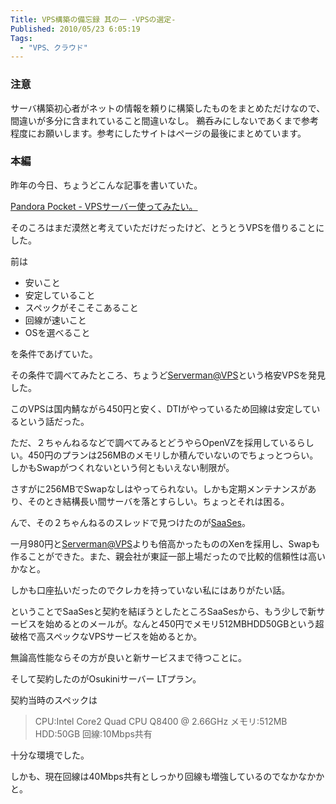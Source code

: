 ```yaml
---
Title: VPS構築の備忘録 其の一 -VPSの選定-
Published: 2010/05/23 6:05:19
Tags:
  - "VPS、クラウド"
---
```

### 注意
サーバ構築初心者がネットの情報を頼りに構築したものをまとめただけなので、間違いが多分に含まれていること間違いなし。
鵜呑みにしないであくまで参考程度にお願いします。参考にしたサイトはページの最後にまとめています。

### 本編
昨年の今日、ちょうどこんな記事を書いていた。

[Pandora Pocket - VPSサーバー使ってみたい。](https://blog.hitsujin.jp/entry/2009/05/23/070528)

そのころはまだ漠然と考えていただけだったけど、とうとうVPSを借りることにした。

前は

- 安いこと
- 安定していること
- スペックがそこそこあること
- 回線が速いこと
- OSを選べること

を条件であげていた。


その条件で調べてみたところ、ちょうど[Serverman@VPS](http://dream.jp/vps/ "Serverman@VPS")という格安VPSを発見した。

このVPSは国内鯖ながら450円と安く、DTIがやっているため回線は安定しているという話だった。

ただ、２ちゃんねるなどで調べてみるとどうやらOpenVZを採用しているらしい。450円のプランは256MBのメモリしか積んでいないのでちょっとつらい。しかもSwapがつくれないという何ともいえない制限が。

さすがに256MBでSwapなしはやってられない。しかも定期メンテナンスがあり、そのとき結構長い間サーバを落とすらしい。ちょっとそれは困る。

んで、その２ちゃんねるのスレッドで見つけたのが[SaaSes](http://www.saases.jp/)。

一月980円と[Serverman@VPS](mailto:Serverman@VPS)よりも倍高かったもののXenを採用し、Swapも作ることができた。また、親会社が東証一部上場だったので比較的信頼性は高いかなと。

しかも口座払いだったのでクレカを持っていない私にはありがたい話。

ということでSaaSesと契約を結ぼうとしたところSaaSesから、もう少しで新サービスを始めるとのメールが。なんと450円でメモリ512MBHDD50GBという超破格で高スペックなVPSサービスを始めるとか。

無論高性能ならその方が良いと新サービスまで待つことに。

そして契約したのがOsukiniサーバー LTプラン。

契約当時のスペックは
> CPU:Intel Core2 Quad CPU Q8400 @ 2.66GHz
> メモリ:512MB
> HDD:50GB
> 回線:10Mbps共有

十分な環境でした。

しかも、現在回線は40Mbps共有としっかり回線も増強しているのでなかなかかと。